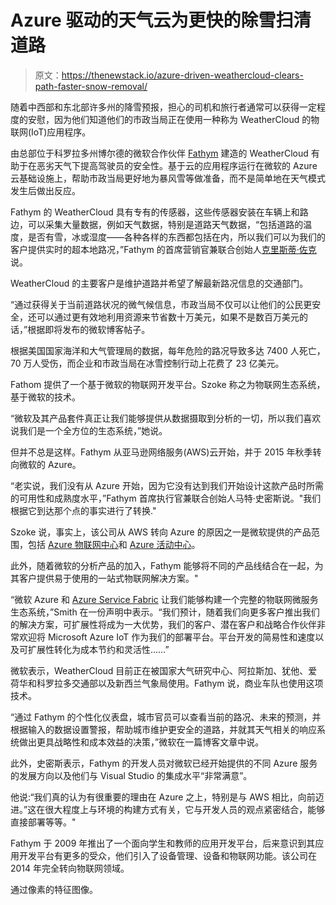 # Azure 驱动的天气云为更快的除雪扫清道路

> 原文：<https://thenewstack.io/azure-driven-weathercloud-clears-path-faster-snow-removal/>

随着中西部和东北部许多州的降雪预报，担心的司机和旅行者通常可以获得一定程度的安慰，因为他们知道他们的市政当局正在使用一种称为 WeatherCloud 的物联网(IoT)应用程序。

由总部位于科罗拉多州博尔德的微软合作伙伴 [Fathym](http://fathym.com/) 建造的 WeatherCloud 有助于在恶劣天气下提高驾驶员的安全性。基于云的应用程序运行在微软的 Azure 云基础设施上，帮助市政当局更好地为暴风雪等做准备，而不是简单地在天气模式发生后做出反应。

Fathym 的 WeatherCloud 具有专有的传感器，这些传感器安装在车辆上和路边，可以采集大量数据，例如天气数据，特别是道路天气数据，“包括道路的温度，是否有雪，冰或湿度——各种各样的东西都包括在内，所以我们可以为我们的客户提供实时的超本地路况，”Fathym 的首席营销官兼联合创始人[克里斯蒂·佐克](https://www.linkedin.com/in/christy-szoke-8a020934)说。

WeatherCloud 的主要客户是维护道路并希望了解最新路况信息的交通部门。

“通过获得关于当前道路状况的微气候信息，市政当局不仅可以让他们的公民更安全，还可以通过更有效地利用资源来节省数十万美元，如果不是数百万美元的话，”根据即将发布的微软博客帖子。

根据美国国家海洋和大气管理局的数据，每年危险的路况导致多达 7400 人死亡，70 万人受伤，而企业和市政当局在冰雪控制行动上花费了 23 亿美元。

Fathom 提供了一个基于微软的物联网开发平台。Szoke 称之为物联网生态系统，基于微软的技术。

“微软及其产品套件真正让我们能够提供从数据摄取到分析的一切，所以我们喜欢说我们是一个全方位的生态系统，”她说。

但并不总是这样。Fathym 从亚马逊网络服务(AWS)云开始，并于 2015 年秋季转向微软的 Azure。

“老实说，我们没有从 Azure 开始，因为它没有达到我们开始设计这款产品时所需的可用性和成熟度水平，”Fathym 首席执行官兼联合创始人马特·史密斯说。"我们根据它到达那个点的事实进行了转换."

Szoke 说，事实上，该公司从 AWS 转向 Azure 的原因之一是微软提供的产品范围，包括 [Azure 物联网中心](https://azure.microsoft.com/en-us/services/iot-hub/)和 [Azure 活动中心](https://azure.microsoft.com/en-us/services/event-hubs/)。

此外，随着微软的分析产品的加入，Fathym 能够将不同的产品线结合在一起，为其客户提供易于使用的一站式物联网解决方案。"

“微软 Azure 和 [Azure Service Fabric](https://azure.microsoft.com/en-us/services/service-fabric/) 让我们能够构建一个完整的物联网微服务生态系统，”Smith 在一份声明中表示。“我们预计，随着我们向更多客户推出我们的解决方案，可扩展性将成为一大优势，我们的客户、潜在客户和战略合作伙伴非常欢迎将 Microsoft Azure IoT 作为我们的部署平台。平台开发的简易性和速度以及可扩展性转化为成本节约和灵活性……”

微软表示，WeatherCloud 目前正在被国家大气研究中心、阿拉斯加、犹他、爱荷华和科罗拉多交通部以及新西兰气象局使用。Fathym 说，商业车队也使用这项技术。

“通过 Fathym 的个性化仪表盘，城市官员可以查看当前的路况、未来的预测，并根据输入的数据设置警报，帮助城市维护更安全的道路，并就其天气相关的响应系统做出更具战略性和成本效益的决策，”微软在一篇博客文章中说。

此外，史密斯表示，Fathym 的开发人员对微软已经开始提供的不同 Azure 服务的发展方向以及他们与 Visual Studio 的集成水平“非常满意”。

他说:“我们真的认为有很重要的理由在 Azure 之上，特别是与 AWS 相比，向前迈进。”这在很大程度上与环境的构建方式有关，它与开发人员的观点紧密结合，能够直接部署等等。"

Fathym 于 2009 年推出了一个面向学生和教师的应用开发平台，后来意识到其应用开发平台有更多的受众，他们引入了设备管理、设备和物联网功能。该公司在 2014 年完全转向物联网领域。

通过像素的特征图像。

<svg xmlns:xlink="http://www.w3.org/1999/xlink" viewBox="0 0 68 31" version="1.1"><title>Group</title> <desc>Created with Sketch.</desc></svg>